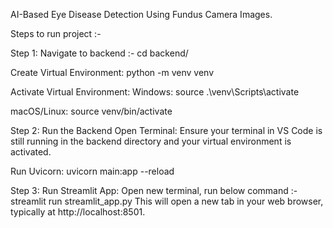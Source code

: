 AI-Based Eye Disease Detection Using Fundus Camera Images.

Steps to run project :-

Step 1: Navigate to backend :-
cd backend/

Create Virtual Environment:
python -m venv venv

Activate Virtual Environment:
Windows:
source .\venv\Scripts\activate

macOS/Linux:
source venv/bin/activate

Step 2: Run the Backend
Open Terminal: Ensure your terminal in VS Code is still running in the backend directory and your virtual environment is activated.

Run Uvicorn:
uvicorn main:app --reload

Step 3: Run Streamlit App:
Open new terminal, run below command :-
streamlit run streamlit_app.py
This will open a new tab in your web browser, typically at http://localhost:8501.

